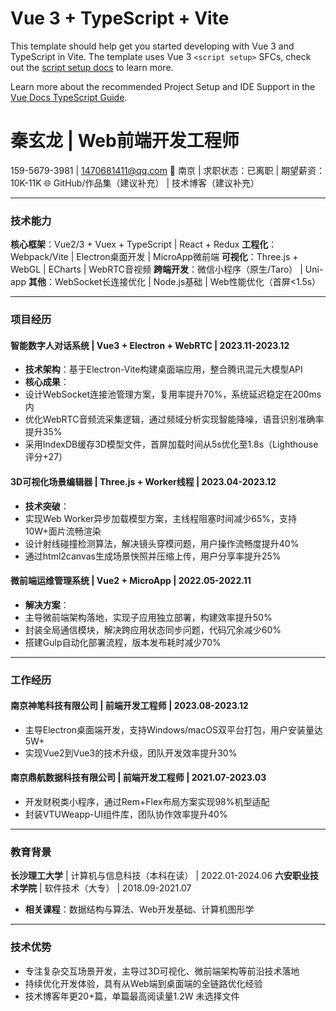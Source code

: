 # Vue 3 + TypeScript + Vite

This template should help get you started developing with Vue 3 and TypeScript in Vite. The template uses Vue 3 `<script setup>` SFCs, check out the [script setup docs](https://v3.vuejs.org/api/sfc-script-setup.html#sfc-script-setup) to learn more.

Learn more about the recommended Project Setup and IDE Support in the [Vue Docs TypeScript Guide](https://vuejs.org/guide/typescript/overview.html#project-setup).


# 秦玄龙 | Web前端开发工程师
 159-5679-3981 |  1470681411@qq.com
📍 南京 | 求职状态：已离职 | 期望薪资：10K-11K
🌐 GitHub/作品集（建议补充） | 技术博客（建议补充）

---

### **技术能力**
**核心框架**：Vue2/3 + Vuex + TypeScript | React + Redux
**工程化**：Webpack/Vite | Electron桌面开发 | MicroApp微前端
**可视化**：Three.js + WebGL | ECharts | WebRTC音视频
**跨端开发**：微信小程序（原生/Taro） | Uni-app
**其他**：WebSocket长连接优化 | Node.js基础 | Web性能优化（首屏<1.5s）

---

### **项目经历**

#### **智能数字人对话系统** | Vue3 + Electron + WebRTC | 2023.11-2023.12
- **技术架构**：基于Electron-Vite构建桌面端应用，整合腾讯混元大模型API
- **核心成果**：
- 设计WebSocket连接池管理方案，复用率提升70%，系统延迟稳定在200ms内
- 优化WebRTC音频流采集逻辑，通过频域分析实现智能降噪，语音识别准确率提升35%
- 采用IndexDB缓存3D模型文件，首屏加载时间从5s优化至1.8s（Lighthouse评分+27）

#### **3D可视化场景编辑器** | Three.js + Worker线程 | 2023.04-2023.12
- **技术突破**：
- 实现Web Worker异步加载模型方案，主线程阻塞时间减少65%，支持10W+面片流畅渲染
- 设计射线碰撞检测算法，解决镜头穿模问题，用户操作流畅度提升40%
- 通过html2canvas生成场景快照并压缩上传，用户分享率提升25%

#### **微前端运维管理系统** | Vue2 + MicroApp | 2022.05-2022.11
- **解决方案**：
- 主导微前端架构落地，实现子应用独立部署，构建效率提升50%
- 封装全局通信模块，解决跨应用状态同步问题，代码冗余减少60%
- 搭建Gulp自动化部署流程，版本发布耗时减少70%

---

### **工作经历**

#### **南京神笔科技有限公司** | 前端开发工程师 | 2023.08-2023.12
- 主导Electron桌面端开发，支持Windows/macOS双平台打包，用户安装量达5W+
- 实现Vue2到Vue3的技术升级，团队开发效率提升30%

#### **南京鼎航数据科技有限公司** | 前端开发工程师 | 2021.07-2023.03
- 开发财税类小程序，通过Rem+Flex布局方案实现98%机型适配
- 封装VTUWeapp-UI组件库，团队协作效率提升40%

---

### **教育背景**
**长沙理工大学** | 计算机与信息科技（本科在读） | 2022.01-2024.06
**六安职业技术学院** | 软件技术（大专） | 2018.09-2021.07
- **相关课程**：数据结构与算法、Web开发基础、计算机图形学

---

### **技术优势**
- 专注复杂交互场景开发，主导过3D可视化、微前端架构等前沿技术落地
- 持续优化开发体验，具有从Web端到桌面端的全链路优化经验
- 技术博客年更20+篇，单篇最高阅读量1.2W
未选择文件